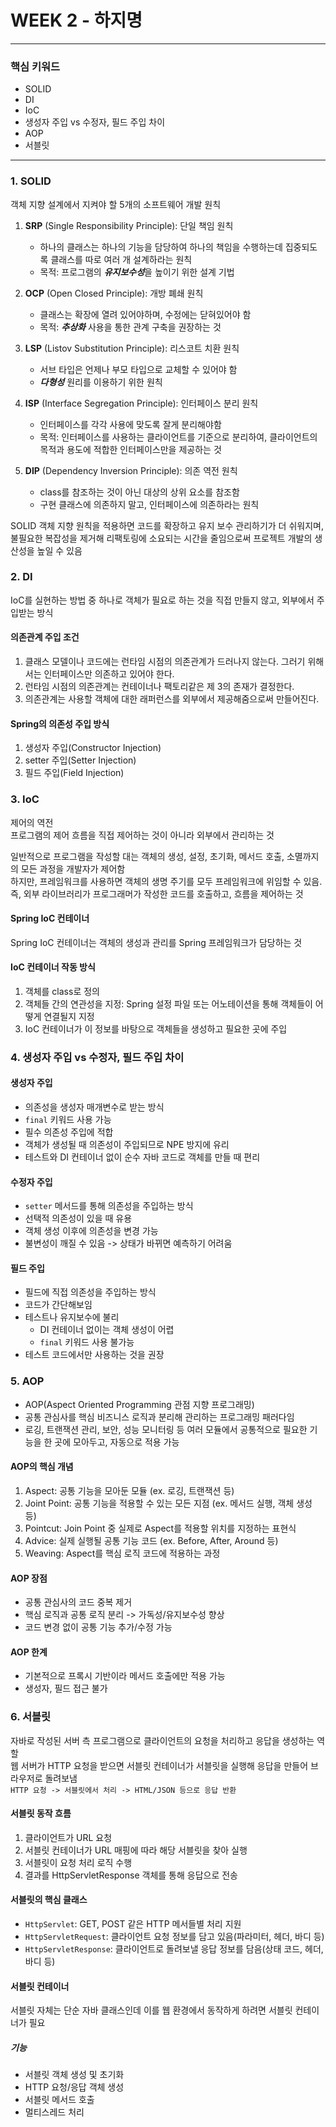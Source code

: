 # WEEK 2 - 하지명

---
### 핵심 키워드
- SOLID
- DI
- IoC
- 생성자 주입 vs 수정자, 필드 주입 차이
- AOP
- 서블릿
---

### 1. SOLID
객체 지향 설계에서 지켜야 할 5개의 소프트웨어 개발 원칙
1. **SRP** (Single Responsibility Principle): 단일 책임 원칙  
    - 하나의 클래스는 하나의 기능을 담당하여 하나의 책임을 수행하는데 집중되도록 클래스를 따로 여러 개 설계하라는 원칙
    - 목적: 프로그램의 ***유지보수성***을 높이기 위한 설계 기법

2. **OCP** (Open Closed Principle): 개방 폐쇄 원칙
    - 클래스는 확장에 열려 있어야하며, 수정에는 닫혀있어야 함
    - 목적: _**추상화**_ 사용을 통한 관계 구축을 권장하는 것

3. **LSP** (Listov Substitution Principle): 리스코트 치환 원칙
    - 서브 타입은 언제나 부모 타입으로 교체할 수 있어야 함
    - _**다형성**_ 원리를 이용하기 위한 원칙

4. **ISP** (Interface Segregation Principle): 인터페이스 분리 원칙
    - 인터페이스를 각각 사용에 맞도록 잘게 분리해야함
    - 목적: 인터페이스를 사용하는 클라이언트를 기준으로 분리하여, 클라이언트의 목적과 용도에 적합한 인터페이스만을 제공하는 것

5. **DIP** (Dependency Inversion Principle): 의존 역전 원칙
    - class를 참조하는 것이 아닌 대상의 상위 요소를 참조함
    - 구현 클래스에 의존하지 말고, 인터페이스에 의존하라는 원칙

SOLID 객체 지향 원칙을 적용하면 코드를 확장하고 유지 보수 관리하기가 더 쉬워지며,
불필요한 복잡성을 제거해 리팩토링에 소요되는 시간을 줄임으로써 프로젝트 개발의 생산성을 높일 수 있음


### 2. DI
IoC를 실현하는 방법 중 하나로 객체가 필요로 하는 것을 직접 만들지 않고, 외부에서 주입받는 방식  

#### **의존관계 주입 조건**
1. 클래스 모델이나 코드에는 런타임 시점의 의존관계가 드러나지 않는다. 그러기 위해서는 인터페이스만 의존하고 있어야 한다.
2. 런타임 시점의 의존관계는 컨테이너나 팩토리같은 제 3의 존재가 결정한다.
3. 의존관계는 사용할 객체에 대한 래퍼런스를 외부에서 제공해줌으로써 만들어진다.

#### **Spring의 의존성 주입 방식**
1. 생성자 주입(Constructor Injection)
2. setter 주입(Setter Injection)
3. 필드 주입(Field Injection)

### 3. IoC
제어의 역전  
프로그램의 제어 흐름을 직접 제어하는 것이 아니라 외부에서 관리하는 것  

일반적으로 프로그램을 작성할 대는 객체의 생성, 설정, 초기화, 메서드 호출, 소멸까지의 모든 과정을 개발자가 제어함  
하지만, 프레임워크를 사용하면 객체의 생명 주기를 모두 프레임워크에 위임할 수 있음.
즉, 외부 라이브러리가 프로그래머가 작성한 코드를 호출하고, 흐름을 제어하는 것  

#### **Spring IoC 컨테이너**  
Spring IoC 컨테이너는 객체의 생성과 관리를 Spring 프레임워크가 담당하는 것  

#### IoC 컨테이너 작동 방식
1. 객체를 class로 정의
2. 객체들 간의 연관성을 지정: Spring 설정 파일 또는 어노테이션을 통해 객체들이 어떻게 연결될지 지정
3. IoC 컨테이너가 이 정보를 바탕으로 객체들을 생성하고 필요한 곳에 주입

### 4. 생성자 주입 vs 수정자, 필드 주입 차이
#### 생성자 주입
- 의존성을 생성자 매개변수로 받는 방식
- `final` 키워드 사용 가능
- 필수 의존성 주입에 적합
- 객체가 생성될 때 의존성이 주입되므로 NPE 방지에 유리
- 테스트와 DI 컨테이너 없이 순수 자바 코드로 객체를 만들 때 편리
#### 수정자 주입
- `setter` 메서드를 통해 의존성을 주입하는 방식
- 선택적 의존성이 있을 때 유용
- 객체 생성 이후에 의존성을 변경 가능
- 불변성이 깨질 수 있음 -> 상태가 바뀌면 예측하기 어려움
#### 필드 주입
- 필드에 직접 의존성을 주입하는 방식
- 코드가 간단해보임
- 테스트나 유지보수에 불리
  - DI 컨테이너 없이는 객체 생성이 어렵
  - `final` 키워드 사용 불가능
- 테스트 코드에서만 사용하는 것을 권장

### 5. AOP
- AOP(Aspect Oriented Programming 관점 지향 프로그래밍)  
- 공통 관심사를 핵심 비즈니스 로직과 분리해 관리하는 프로그래밍 패러다임
- 로깅, 트랜잭션 관리, 보안, 성능 모니터링 등 여러 모듈에서 공통적으로 필요한 기능을 한 곳에 모아두고, 자동으로 적용 가능

#### AOP의 핵심 개념
1. Aspect: 공통 기능을 모아둔 모듈 (ex. 로깅, 트랜잭션 등)
2. Joint Point: 공통 기능을 적용할 수 있는 모든 지점 (ex. 메서드 실행, 객체 생성 등)
3. Pointcut: Join Point 중 실제로 Aspect를 적용할 위치를 지정하는 표현식
4. Advice: 실제 실행될 공통 기능 코드 (ex. Before, After, Around 등)
5. Weaving: Aspect를 핵심 로직 코드에 적용하는 과정

#### AOP 장점
- 공통 관심사의 코드 중복 제거
- 핵심 로직과 공통 로직 분리 -> 가독성/유지보수성 향상
- 코드 변경 없이 공통 기능 추가/수정 가능

#### AOP 한계
- 기본적으로 프록시 기반이라 메서드 호출에만 적용 가능
- 생성자, 필드 접근 불가

### 6. 서블릿
자바로 작성된 서버 측 프로그램으로 클라이언트의 요청을 처리하고 응답을 생성하는 역할  
웹 서버가 HTTP 요청을 받으면 서블릿 컨테이너가 서블릿을 실행해 응답을 만들어 브라우저로 돌려보냄  
`HTTP 요청 -> 서블릿에서 처리 -> HTML/JSON 등으로 응답 반환`  

#### 서블릿 동작 흐름
1. 클라이언트가 URL 요청
2. 서블릿 컨테이너가 URL 매핑에 따라 해당 서블릿을 찾아 실행
3. 서블릿이 요청 처리 로직 수행
4. 결과를 HttpServletResponse 객체를 통해 응답으로 전송  

#### 서블릿의 핵심 클래스
- `HttpServlet`: GET, POST 같은 HTTP 메서들별 처리 지원
- `HttpServletRequest`: 클라이언트 요청 정보를 담고 있음(파라미터, 헤더, 바디 등)
- `HttpServletResponse`: 클라이언트로 돌려보낼 응답 정보를 담음(상태 코드, 헤더, 바디 등)

#### 서블릿 컨테이너  
서블릿 자체는 단순 자바 클래스인데 이를 웹 환경에서 동작하게 하려면 서블릿 컨테이너가 필요  
##### 기능
- 서블릿 객체 생성 및 초기화
- HTTP 요청/응답 객체 생성
- 서블릿 메서드 호출
- 멀티스레드 처리
